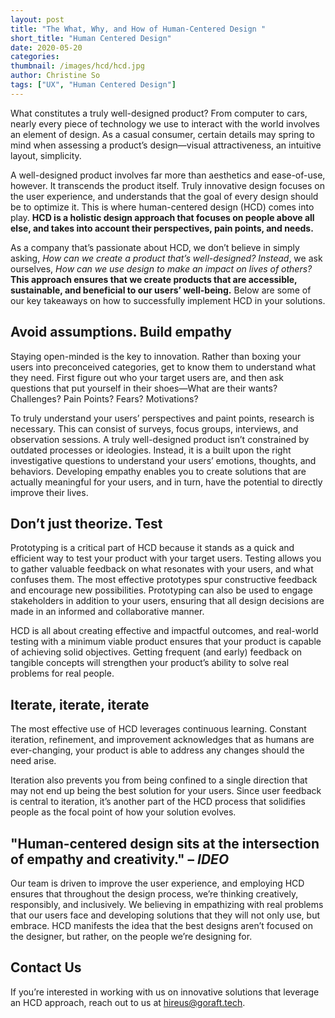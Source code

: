 ```yaml
---
layout: post 
title: "The What, Why, and How of Human-Centered Design "
short_title: "Human Centered Design" 
date: 2020-05-20
categories:
thumbnail: /images/hcd/hcd.jpg
author: Christine So
tags: ["UX", "Human Centered Design"]
--- 
```


What constitutes a truly well-designed product? From computer to cars, nearly every piece of technology we use to interact with the world involves an element of design. As a casual consumer, certain details may spring to mind when assessing a product’s design—visual attractiveness, an intuitive layout, simplicity.

A well-designed product involves far more than aesthetics and ease-of-use, however. It transcends the product itself. Truly innovative design focuses on the user experience, and understands that the goal of every design should be to optimize it. This is where human-centered design (HCD) comes into play. **HCD is a holistic design approach that focuses on people above all else, and takes into account their perspectives, pain points, and needs.**

As a company that’s passionate about HCD, we don’t believe in simply asking, _How can we create a product that’s well-designed? Instead_, we ask ourselves, _How can we use design to make an impact on lives of others?_ **This approach ensures that we create products that are accessible, sustainable, and beneficial to our users’ well-being.** Below are some of our key takeaways on how to successfully implement HCD in your solutions.  

## Avoid assumptions. Build empathy

Staying open-minded is the key to innovation. Rather than boxing your users into preconceived categories, get to know them  to understand what they need. First figure out who your target users are, and then ask questions that put yourself in their shoes—What are their wants? Challenges? Pain Points? Fears? Motivations? 

To truly understand your users’ perspectives and paint points, research is necessary. This can consist of surveys, focus groups, interviews, and observation sessions. A truly well-designed product isn’t constrained by outdated processes or ideologies. Instead, it is a built upon the right investigative questions to understand your users’ emotions, thoughts, and behaviors. Developing empathy enables you to create solutions that are actually meaningful for your users, and in turn, have the potential to directly improve their lives.  

## Don’t just theorize. Test

Prototyping is a critical part of HCD because it stands as a quick and efficient way to test your product with your target users. Testing allows you to gather valuable feedback on what resonates with your users, and what confuses them. The most effective prototypes spur constructive feedback and encourage new possibilities. Prototyping can also be used to engage stakeholders in addition to your users, ensuring that all design decisions are made in an informed and collaborative manner.

HCD is all about creating effective and impactful outcomes, and real-world testing with a minimum viable product ensures that your product is capable of achieving solid objectives. Getting frequent (and early) feedback on tangible concepts will strengthen your product’s ability to solve real problems for real people.  

## Iterate, iterate, iterate

The most effective use of HCD leverages continuous learning. Constant iteration, refinement, and improvement acknowledges that as humans are ever-changing, your product is able to address any changes should the need arise.  

Iteration also prevents you from being confined to a single direction that may not end up being the best solution for your users. Since user feedback is central to iteration, it’s another part of the HCD process that solidifies people as the focal point of how your solution evolves.

## "Human-centered design sits at the intersection of empathy and creativity." – _IDEO_

Our team is driven to improve the user experience, and employing HCD ensures that throughout the design process, we’re thinking creatively, responsibly, and inclusively. We believing in empathizing with real problems that our users face and developing solutions that they will not only use, but embrace. HCD manifests the idea that the best designs aren’t focused on the designer, but rather, on the people we’re designing for.

## Contact Us

If you’re interested in working with us on innovative solutions that leverage an HCD approach, reach out to us at [hireus@goraft.tech](mailto:hireus@goraft.tech).
